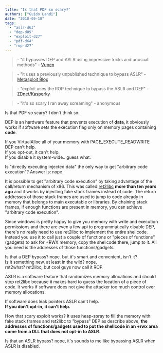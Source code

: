 ```yaml
---
title: "Is that PDF so scary?"
authors: ["Guido Landi"]
date: "2010-09-10"
tags: 
  - "aslr-d63"
  - "dep-d89"
  - "exploit-d27"
  - "pdf-d64"
  - "rop-d27"
---
```


  
  

>   
> \- "it bypasses DEP and ASLR using impressive tricks and unusual methods" - [Vupen](http://www.vupen.com/blog/)  
>   

  

>   
> \- "it uses a previously unpublished technique to bypass ASLR" - [Metasploit Blog](http://blog.metasploit.com/2010/09/return-of-unpublished-adobe.html)  
>   

  

>   
> \- "exploit uses the ROP technique to bypass the ASLR and DEP" - [ZDnet/Kasperky](http://www.zdnet.com/blog/security/adobe-pdf-exploits-using-signed-certificates-bypasses-aslrdep/7303)  
>   

  

>   
> \- "it's so scary I ran away screaming" - anonymous  

  
  
  
  
Is that PDF so scary? I don't think so.  
  
  
  
  
DEP is an hardware feature that prevents execution of **data**, it obviously works if software sets the execution flag only on memory pages containing **code**.  
  
  
  
If you VirtualAlloc all of your memory with PAGE\_EXECUTE\_READWRITE DEP can't help.  
If you opt-out, it can't help.  
If you disable it system-wide.. guess what.  
  
  
Is "directly executing injected data" the only way to get "arbitrary code execution"? Answer is: nope.  
  
It is possible to get "arbitrary code execution" by taking advantage of the call/return mechanism of x86. This was called [ret2libc](http://en.wikipedia.org/wiki/Return-to-libc_attack) **more than ten years ago** and it works by injecting fake stack frames instead of code. The return addresses of those stack frames are used to jump to code already in memory that belongs to main executable or libraries. By chaining stack frames, if enough functions are present in memory, you can achieve "arbitrary code execution".  
  
  
  
Since windows is pretty happy to give you memory with write and execution permissions and there are even a few api to programmatically disable DEP, there's no really need to use ret2libc to implement the entire shellcode. Instead you use it to call just a couple of functions or "pieces of functions"(gadgets) to ask for +RWX memory, copy the shellcode there, jump to it. All you need is the addresses of those functions/gadgets.  
  
  
  
Is that a DEP bypass? nope. but it's smart and convenient, isn't it?  
Is it something new, at least in the wild? nope.  
ret2what? ret2libc, but cool guys now call it ROP.  
  
  
  
ASLR is a software feature that randomizes memory allocations and should stop ret2libc because it makes hard to guess the location of a piece of code. It works if software does not give the attacker too much control over memory allocations.  
  
  
  
If software does leak pointers ASLR can't help.  
**If you don't opt-in, it can't help.**  
  
  
  
How that scary exploit works? It uses heap-spray to fill the memory with fake stack frames and ret2libc to "bypass" DEP as describe above, **the addresses of functions/gadgets used to put the shellcode in an +rwx area come from a DLL that does not opt-in to ASLR**.  
  
  
  
Is that an ASLR bypass? nope, it's sounds to me like bypassing ASLR when ASLR is disabled.
